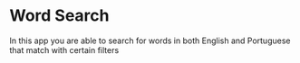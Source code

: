 # Word Search

In this app you are able to search for words in both English and Portuguese that match with certain filters
